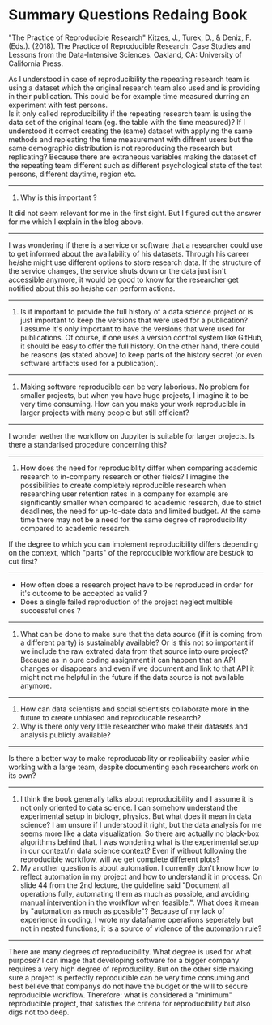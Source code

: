 # Summary Questions Redaing Book
"The Practice of Reproducible Research"
Kitzes, J., Turek, D., & Deniz, F. (Eds.). (2018). The Practice of Reproducible Research: Case Studies and Lessons from the Data-Intensive Sciences. Oakland, CA: University of California Press.

As I understood in case of reproducibility the repeating research team is using a dataset which the original research team also used and is providing in their publication. This could be for example time measured durring an experiment with test persons.  
Is it only called reproducibility if the repeating research team is using the data set of the original team (eg. the table with the time measured)? 
If I understood it correct creating the (same) dataset with applying the same methods and repleating the time measurement with diffrent 
users but the same demographic distribution is not reproducing the research but replicating? Because there are extraneous variables making the dataset of the repeating team different such as different psychological state of the test persons, different daytime, region etc. 

***

1. Why is this important ?

It did not seem relevant for me in the first sight. But I figured out the answer for me which I explain in the blog above.

***

I was wondering if there is a service or software that a researcher could use to get informed about the availability of his datasets. Through his career he/she might use different options to store research data. If the structure of the service changes, the service shuts down or the data just isn't accessible anymore, it would be good to know for the researcher get notified about this so he/she can perform actions.

***

1. Is it important to provide the full history of a data science project or is just important to keep the versions that were used for a publication? \
I assume it's only important to have the versions that were used for publications. Of course, if one uses a version control system like GitHub, it should be easy to offer the full history. On the other hand, there could be reasons (as stated above) to keep parts of the history secret (or even software artifacts used for a publication).

***

1. Making software reproducible can be very laborious. No problem for smaller projects, but when you have huge projects, I imagine it to be very time consuming. How can you make your work reproducible in larger projects with many people but still efficient?

***

I wonder wether the workflow on Jupyiter is suitable for larger projects. Is there a standarised procedure concerning this?

***

1. How does the need for reproduciblity differ when comparing academic research to in-company research or other fields? I imagine the possibilities to create completely reproducible research when researching user retention rates in a company for example are significantly smaller when compared to academic research, due to strict deadlines, the need for up-to-date data and limited budget. At the same time there may not be a need for the same degree of reproducibility compared to academic research.

If the degree to which you can implement reproducibility differs depending on the context, which "parts" of the reproducible workflow are best/ok to cut first?

***

* How often does a research project have to be reproduced in order for it's outcome to be accepted as valid ? 
* Does a single failed reproduction of the project neglect multible successful ones ?

***

1. What can be done to make sure that the data source (if it is coming from a different party) is sustainably available? Or is this not so important if we include the raw extrated data from that source into oure project? Because as in oure coding assignment it can happen that an API changes or disappears and even if we document and link to that API it might not me helpful in the future if the data source is not available anymore.

***

1. How can data scientists and social scientists collaborate more in the future to create unbiased and reproducable research?
1. Why is there only very little researcher who make their datasets and analysis publicly available?

***

Is there a better way to make reproducability or replicability easier while working with a large team, despite documenting each researchers work on its own?

***

1. I think the book generally talks about reproducibility and I assume it is not only oriented to data science. I can somehow understand the experimental setup in biology, physics. But what does it mean in data science? I am unsure if I understood it right, but the data analysis for me seems more like a data visualization. So there are actually no black-box algorithms behind that. I was wondering what is the experimental setup in our context/in data science context? Even if without following the reproducible workflow, will we get complete different plots?
1. My another question is about automation. I currently don't know how to reflect automation in my project and how to understand it in process. On slide 44 from the 2nd lecture, the guideline said "Document all operations fully, automating them as much as possible, and avoiding manual
intervention in the workflow when feasible.". What does it mean by "automation as much as possible"? Because of my lack of experience in coding, I wrote my dataframe operations seperately but not in nested functions, it is a source of violence of the automation rule?

***

There are many degrees of reproducibility. What degree is used for what purpose? I can image that developing software for a bigger company requires a very high degree of reproducility. But on the other side making sure a project is perfectly reproducible can be very time consuming and best believe that companys do not have the budget or the will to secure reproducible workflow. Therefore: what is considered a "minimum" reproducible project, that satisfies the criteria for reproducibility but also digs not too deep.

